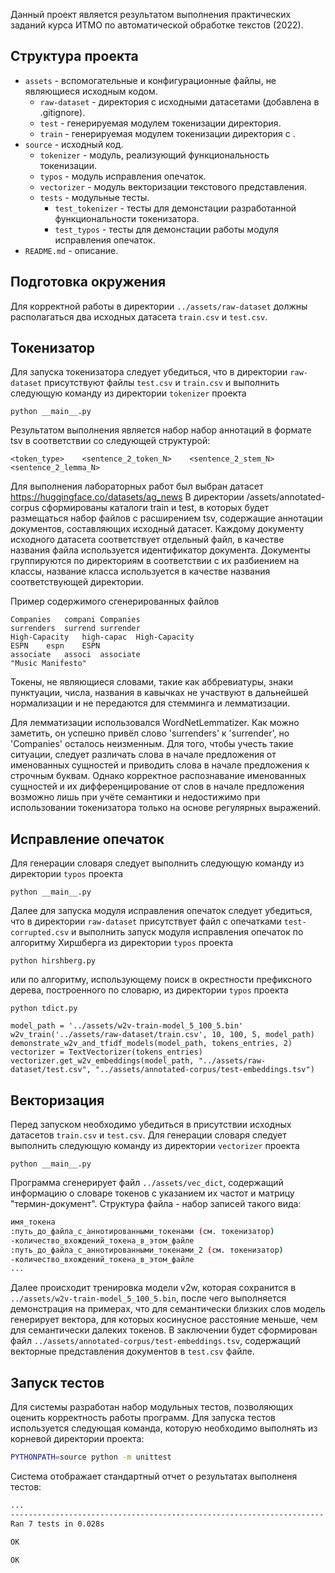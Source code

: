Данный проект является результатом выполнения практических заданий курса ИТМО по автоматической обработке текстов (2022).

## Структура проекта

* `assets` - вспомогательные и конфигурационные файлы, не являющиеся исходным кодом.
    * `raw-dataset` - директория с исходными датасетами (добавлена в .gitignore).
    * `test` - генерируемая модулем токенизации директория.
    * `train` - генерируемая модулем токенизации директория c .
* `source` - исходный код.
    * `tokenizer` - модуль, реализующий функциональность токенизации.
    * `typos` - модуль исправления опечаток.
    * `vectorizer` - модуль векторизации текстового представления.
    * `tests` - модульные тесты.
      * `test_tokenizer` - тесты для демонстации разработанной функциональности токенизатора.
      * `test_typos` - тесты для демонстации работы модуля исправления опечаток.
* `README.md` - описание.

## Подготовка окружения
Для корректной работы в директории `../assets/raw-dataset` должны располагаться два исходных датасета `train.csv` и `test.csv`.

## Токенизатор

Для запуска токенизатора следует убедиться, что в директории `raw-dataset` присутствуют файлы `test.csv` и `train.csv` и выполнить следующую команду из директории `tokenizer` проекта
```
python __main__.py
```
Результатом выполнения является набор набор аннотаций в формате tsv в соответствии со следующей структурой:
```
<token_type>    <sentence_2_token_N>    <sentence_2_stem_N>    <sentence_2_lemma_N>
```
Для выполнения лабораторных работ был выбран датасет https://huggingface.co/datasets/ag_news
В директории /assets/annotated-corpus сформированы каталоги train и test, в которых будет размещаться набор файлов с расширением tsv, содержащие аннотации документов, составляющих исходный датасет. 
Каждому документу исходного датасета соответствует отдельный файл, в качестве названия файла используется идентификатор документа. Документы группируются по директориям в соответствии с их разбиением на классы, название класса используется в качестве названия соответствующей директории.

Пример содержимого сгенерированных файлов
```
Companies	compani	Companies
surrenders	surrend	surrender
High-Capacity	high-capac	High-Capacity
ESPN	espn	ESPN
associate	associ	associate
"Music Manifesto"
```
Токены, не являющиеся словами, такие как аббревиатуры, знаки пунктуации, числа, названия в кавычках не участвуют в дальнейшей нормализации и не передаются для стемминга и лемматизации.


Для лемматизации использовался WordNetLemmatizer. Как можно заметить, он успешно привёл слово 'surrenders' к 'surrender', но 'Companies' осталось неизменным. 
Для того, чтобы учесть такие ситуации, следует различать слова в начале предложения от именованных сущностей и приводить слова в начале предложения к строчным буквам. Однако корректное распознавание именованных сущностей и их дифференцирование от слов в начале предложения возможно лишь при учёте семантики и недостижимо при использовании токенизатора только на основе регулярных выражений.


## Исправление опечаток
Для генерации словаря следует выполнить следующую команду из директории `typos` проекта
```
python __main__.py
```
Далее для запуска модуля исправления опечаток следует убедиться, что в директории `raw-dataset` присутствует файл с опечатками `test-corrupted.csv` и выполнить запуск модуля исправления опечаток по алгоритму Хиршберга из директории `typos` проекта
```
python hirshberg.py
```
или по алгоритму, использующему поиск в окрестности префиксного дерева, построенного по словарю, из директории `typos` проекта
```
python tdict.py
```


    model_path = '../assets/w2v-train-model_5_100_5.bin'
    w2v_train('../assets/raw-dataset/train.csv', 10, 100, 5, model_path)
    demonstrate_w2v_and_tfidf_models(model_path, tokens_entries, 2)
    vectorizer = TextVectorizer(tokens_entries)
    vectorizer.get_w2v_embeddings(model_path, "../assets/raw-dataset/test.csv", "../assets/annotated-corpus/test-embeddings.tsv")
## Векторизация
Перед запуском необходимо убедиться в присутствии исходных датасетов `train.csv` и `test.csv`.
Для генерации словаря следует выполнить следующую команду из директории `vectorizer` проекта
```
python __main__.py
```
Программа сгенерирует файл `../assets/vec_dict`, содержащий информацию о словаре токенов с указанием их частот и матрицу "термин-документ". 
Структура файла - набор записей такого вида:
```sh
имя_токена
:путь_до_файла_с_аннотированными_токенами (см. токенизатор)
-количество_вхождений_токена_в_этом_файле
:путь_до_файла_с_аннотированными_токенами_2 (см. токенизатор)
-количество_вхождений_токена_в_этом_файле
...
```
Далее происходит тренировка модели v2w, которая сохранится в `../assets/w2v-train-model_5_100_5.bin`, после чего выполняется демонстрация на примерах, что для семантически близких слов модель генерирует вектора, для которых косинусное расстояние меньше, чем для семантически далеких токенов.
В заключении будет сформирован файл `../assets/annotated-corpus/test-embeddings.tsv`, содержащий векторные представления документов в `test.csv` файле.
## Запуск тестов

Для системы разработан набор модульных тестов, позволяющих оценить корректность работы программ. Для запуска тестов используется следующая команда, которую необходимо выполнять из корневой директории проекта:

```sh
PYTHONPATH=source python -m unittest
```

Система отображает стандартный отчет о результатах выполненя тестов:

```sh
...
----------------------------------------------------------------------
Ran 7 tests in 0.028s

OK

OK
```
